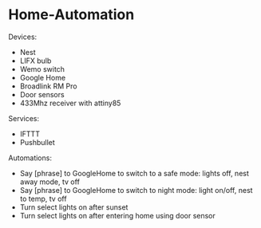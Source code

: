 # Home-Automation

Devices:
 - Nest
 - LIFX bulb
 - Wemo switch
 - Google Home
 - Broadlink RM Pro
 - Door sensors 
 - 433Mhz receiver with attiny85 
 
Services:
 - IFTTT
 - Pushbullet
 
Automations:
- Say [phrase] to GoogleHome to switch to a safe mode: lights off, nest away mode, tv off
- Say [phrase] to GoogleHome to switch to night mode: light on/off, nest to temp, tv off
- Turn select lights on after sunset
- Turn select lights on after entering home using door sensor
